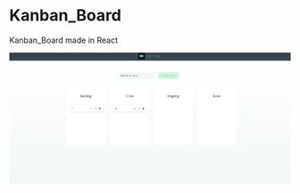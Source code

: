 # Kanban_Board
Kanban_Board made in React

![Kanban Board](https://github.com/Aggerio/Kanban_Board/blob/Master/image/kanban_board.jpg)
